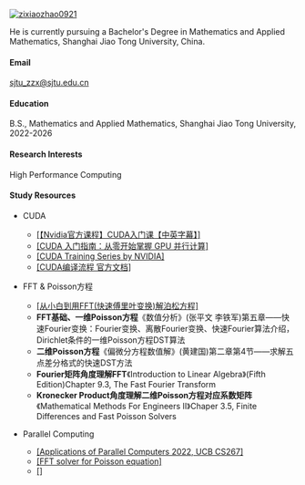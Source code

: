 

[![zixiaozhao0921](https://img.shields.io/badge/zixiaozhao0921-github-blue?logo=github)](https://github.com/zixiaozhao0921)[]()

He is currently pursuing a Bachelor's Degree in Mathematics and Applied Mathematics, Shanghai Jiao Tong University, China.



#### Email
sjtu_zzx@sjtu.edu.cn

#### Education
B.S., Mathematics and Applied Mathematics, Shanghai Jiao Tong University, 2022-2026

#### Research Interests
High Performance Computing

#### Study Resources

- CUDA

	- [[【Nvidia官方课程】CUDA入门课【中英字幕】]](https://www.bilibili.com/video/BV1JJ4m1P7xW/?spm_id_from=333.337.search-card.all.click&vd_source=b2fcf1c28abf8bb0d1f1c65bb8775bd0)
	- [[CUDA 入门指南：从零开始掌握 GPU 并行计算]](https://blog.csdn.net/weixin_47231119/article/details/146244732)
	- [[CUDA Training Series by NVIDIA]](https://www.olcf.ornl.gov/cuda-training-series/)
	- [[CUDA编译流程 官方文档]](https://docs.nvidia.com/cuda/cuda-compiler-driver-nvcc/index.html)


- FFT & Poisson方程

	- [[从小白到用FFT(快速傅里叶变换)解泊松方程]](https://zhuanlan.zhihu.com/p/391398462)
	- **FFT基础、一维Poisson方程**《数值分析》(张平文 李铁军)第五章——快速Fourier变换：Fourier变换、离散Fourier变换、快速Fourier算法介绍，Dirichlet条件的一维Poisson方程DST算法
	- **二维Poisson方程**《偏微分方程数值解》(黄建国)第二章第4节——求解五点差分格式的快速DST方法
	- **Fourier矩阵角度理解FFT**《Introduction to Linear Algebra》(Fifth Edition)Chapter 9.3, The Fast Fourier Transform
	- **Kronecker Product角度理解二维Poisson方程对应系数矩阵**《Mathematical Methods For Engineers II》Chaper 3.5, Finite Differences and Fast Poisson Solvers


- Parallel Computing

	- [[Applications of Parallel Computers 2022, UCB CS267]](https://sites.google.com/lbl.gov/cs267-spr2022)
	- [[FFT solver for Poisson equation]](https://youjunhu.github.io/research_notes/particle_simulation/particle_simulationsu24.html)
	- [[]]()

	





